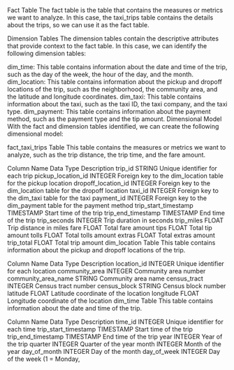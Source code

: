 Fact Table
The fact table is the table that contains the measures or metrics we want to analyze. In this case, the taxi_trips table contains the details about the trips, so we can use it as the fact table.

Dimension Tables
The dimension tables contain the descriptive attributes that provide context to the fact table. In this case, we can identify the following dimension tables:

dim_time: This table contains information about the date and time of the trip, such as the day of the week, the hour of the day, and the month.
dim_location: This table contains information about the pickup and dropoff locations of the trip, such as the neighborhood, the community area, and the latitude and longitude coordinates.
dim_taxi: This table contains information about the taxi, such as the taxi ID, the taxi company, and the taxi type.
dim_payment: This table contains information about the payment method, such as the payment type and the tip amount.
Dimensional Model
With the fact and dimension tables identified, we can create the following dimensional model:

fact_taxi_trips Table
This table contains the measures or metrics we want to analyze, such as the trip distance, the trip time, and the fare amount.

Column Name	Data Type	Description
trip_id	STRING	Unique identifier for each trip
pickup_location_id	INTEGER	Foreign key to the dim_location table for the pickup location
dropoff_location_id	INTEGER	Foreign key to the dim_location table for the dropoff location
taxi_id	INTEGER	Foreign key to the dim_taxi table for the taxi
payment_id	INTEGER	Foreign key to the dim_payment table for the payment method
trip_start_timestamp	TIMESTAMP	Start time of the trip
trip_end_timestamp	TIMESTAMP	End time of the trip
trip_seconds	INTEGER	Trip duration in seconds
trip_miles	FLOAT	Trip distance in miles
fare	FLOAT	Total fare amount
tips	FLOAT	Total tip amount
tolls	FLOAT	Total tolls amount
extras	FLOAT	Total extras amount
trip_total	FLOAT	Total trip amount
dim_location Table
This table contains information about the pickup and dropoff locations of the trip.

Column Name	Data Type	Description
location_id	INTEGER	Unique identifier for each location
community_area	INTEGER	Community area number
community_area_name	STRING	Community area name
census_tract	INTEGER	Census tract number
census_block	STRING	Census block number
latitude	FLOAT	Latitude coordinate of the location
longitude	FLOAT	Longitude coordinate of the location
dim_time Table
This table contains information about the date and time of the trip.

Column Name	Data Type	Description
time_id	INTEGER	Unique identifier for each time
trip_start_timestamp	TIMESTAMP	Start time of the trip
trip_end_timestamp	TIMESTAMP	End time of the trip
year	INTEGER	Year of the trip
quarter	INTEGER	Quarter of the year
month	INTEGER	Month of the year
day_of_month	INTEGER	Day of the month
day_of_week	INTEGER	Day of the week (1 = Monday,
